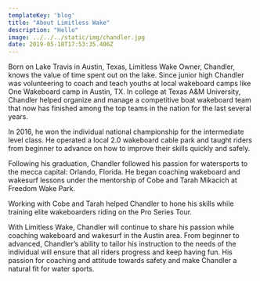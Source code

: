 ```yaml
---
templateKey: 'blog'
title: "About Limitless Wake"
description: "Hello"
image: ../../../static/img/chandler.jpg
date: 2019-05-18T17:53:35.406Z
---
```


Born on Lake Travis in Austin, Texas, Limitless Wake Owner, Chandler, knows the value of time spent out on the lake. Since junior high Chandler was volunteering to coach and teach youths at local wakeboard camps like One Wakeboard camp in Austin, TX. In college at Texas A&M University, Chandler helped organize and manage a competitive boat wakeboard team that now has finished among the top teams in the nation for the last several years.

In 2016, he won the individual national championship for the intermediate level class. He operated a local 2.0 wakeboard cable park and taught riders from beginner to advance on how to improve their skills quickly and safely.

Following his graduation, Chandler followed his passion for watersports to the mecca capital: Orlando, Florida. He began coaching wakeboard and wakesurf lessons under the mentorship of Cobe and Tarah Mikacich at Freedom Wake Park.

Working with Cobe and Tarah helped Chandler to hone his skills while training elite wakeboarders riding on the Pro Series Tour.

With Limitless Wake, Chandler will continue to share his passion while coaching wakeboard and wakesurf in the Austin area. From beginner to advanced, Chandler’s ability to tailor his
instruction to the needs of the individual will ensure that all riders progress and keep having fun. His passion for coaching and attitude towards safety and make Chandler a natural fit for water sports.
